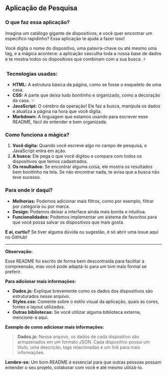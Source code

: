 ##  **Aplicação de Pesquisa**

###  **O que faz essa aplicação?**

Imagina um catálogo gigante de dispositivos, e você quer encontrar um específico rapidinho? Essa aplicação te ajuda a fazer isso! 

Você digita o nome do dispositivo, uma palavra-chave ou até mesmo uma tag, e a mágica acontece: a aplicação vasculha toda a nossa base de dados e te mostra todos os dispositivos que combinam com a sua busca. ⚡

### ️ **Tecnologias usadas:**

* **HTML:** A estrutura básica da página, como se fosse o esqueleto de uma casa. 
* **CSS:** A parte que deixa tudo bonitinho e organizado, como a decoração da casa. ✨
* **JavaScript:** O cérebro da operação! Ele faz a busca, manipula os dados e atualiza a página na hora que você digita. 
* **Markdown:** A linguagem que estamos usando para escrever esse README, fácil de entender e bem organizada. 

###  **Como funciona a mágica?**

1. **Você digita:** Quando você escreve algo no campo de pesquisa, o JavaScript entra em ação.
2. **A busca:** Ele pega o que você digitou e compara com todos os dispositivos que temos cadastrados.
3. **Os resultados:** Se encontrar alguma coisa, ele mostra os resultados bem bonitinho na tela. Se não encontrar nada, te avisa que a busca não teve sucesso. 

###  **Para onde ir daqui?**

* **Melhorias:** Podemos adicionar mais filtros, como por exemplo, filtrar por categoria ou por marca.
* **Design:** Podemos deixar a interface ainda mais bonita e intuitiva.
* **Funcionalidades:** Podemos implementar um sistema de favoritos para que você possa salvar os dispositivos que mais gosta.

**E aí, curtiu?** Se tiver alguma dúvida ou sugestão, é só abrir uma issue aqui no GitHub! 

---

**Observação:**

Esse README foi escrito de forma bem descontraída para facilitar a compreensão, mas você pode adaptá-lo para um tom mais formal se preferir.

**Para adicionar mais informações:**

* **Dados.js:** Explique brevemente como os dados dos dispositivos são estruturados nesse arquivo.
* **Styles.css:** Comente sobre o estilo visual da aplicação, quais as cores, fontes e layout utilizados.
* **Outras bibliotecas:** Se você utilizar alguma biblioteca externa, mencione-a aqui.

**Exemplo de como adicionar mais informações:**

> **Dados.js:** Nesse arquivo, os dados de cada dispositivo são armazenados em um formato JSON. Cada dispositivo possui um título, uma descrição, tags relacionadas e um link para mais informações.

**Lembre-se:** Um bom README é essencial para que outras pessoas possam entender o seu projeto, colaborar com você e até mesmo utilizá-lo. 
